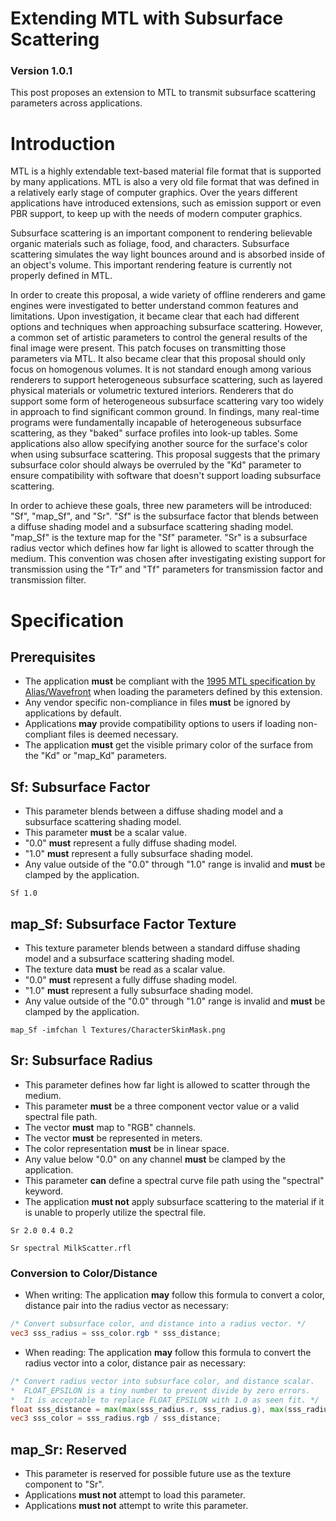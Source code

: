 # Extending MTL with Subsurface Scattering

### Version 1.0.1
This post proposes an extension to MTL to transmit subsurface scattering parameters across applications.

# Introduction
MTL is a highly extendable text-based material file format that is supported by many applications. MTL is also a very old file format that was defined in a relatively early stage of computer graphics. Over the years different applications have introduced extensions, such as emission support or even PBR support, to keep up with the needs of modern computer graphics. 

Subsurface scattering is an important component to rendering believable organic materials such as foliage, food, and characters. Subsurface scattering simulates the way light bounces around and is absorbed inside of an object's volume. This important rendering feature is currently not properly defined in MTL.

In order to create this proposal, a wide variety of offline renderers and game engines were investigated to better understand common features and limitations. Upon investigation, it became clear that each had different options and techniques when approaching subsurface scattering. However, a common set of artistic parameters to control the general results of the final image were present. This patch focuses on transmitting those parameters via MTL. It also became clear that this proposal should only focus on homogenous volumes. It is not standard enough among various renderers to support heterogeneous subsurface scattering, such as layered physical materials or volumetric textured interiors. Renderers that do support some form of heterogeneous subsurface scattering vary too widely in approach to find significant common ground. In findings, many real-time programs were fundamentally incapable of heterogeneous subsurface scattering, as they "baked" surface profiles into look-up tables. Some applications also allow specifying another source for the surface's color when using subsurface scattering. This proposal suggests that the primary subsurface color should always be overruled by the "Kd" parameter to ensure compatibility with software that doesn't support loading subsurface scattering.

In order to achieve these goals, three new parameters will be introduced: "Sf", "map_Sf", and "Sr". "Sf" is the subsurface factor that blends between a diffuse shading model and a subsurface scattering shading model. "map_Sf" is the texture map for the "Sf" parameter. "Sr" is a subsurface radius vector which defines how far light is allowed to scatter through the medium. This convention was chosen after investigating existing support for transmission using the "Tr" and "Tf" parameters for transmission factor and transmission filter.

# Specification

## Prerequisites
* The application **must** be compliant with the [1995 MTL specification by Alias/Wavefront](http://paulbourke.net/dataformats/mtl/) when loading the parameters defined by this extension.
* Any vendor specific non-compliance in files **must** be ignored by applications by default.
* Applications **may** provide compatibility options to users if loading non-compliant files is deemed necessary.
* The application **must** get the visible primary color of the surface from the "Kd" or "map_Kd" parameters.

## Sf: Subsurface Factor
* This parameter blends between a diffuse shading model and a subsurface scattering shading model.
* This parameter **must** be a scalar value.
* "0.0" **must** represent a fully diffuse shading model. 
* "1.0" **must** represent a fully subsurface shading model.
* Any value outside of the "0.0" through "1.0" range is invalid and **must** be clamped by the application.

```
Sf 1.0
```

## map_Sf: Subsurface Factor Texture
* This texture parameter blends between a standard diffuse shading model and a subsurface scattering shading model.
* The texture data **must** be read as a scalar value.
* "0.0" **must** represent a fully diffuse shading model. 
* "1.0" **must** represent a fully subsurface shading model.
* Any value outside of the "0.0" through "1.0" range is invalid and **must** be clamped by the application.

```
map_Sf -imfchan l Textures/CharacterSkinMask.png
```

## Sr: Subsurface Radius
* This parameter defines how far light is allowed to scatter through the medium.
* This parameter **must** be a three component vector value or a valid spectral file path.
* The vector **must** map to "RGB" channels.
* The vector **must** be represented in meters.
* The color representation **must** be in linear space.
* Any value below "0.0" on any channel **must** be clamped by the application.
* This parameter **can** define a spectral curve file path using the "spectral" keyword.
* The application **must not** apply subsurface scattering to the material if it is unable to properly utilize the spectral file.

```
Sr 2.0 0.4 0.2
```
```
Sr spectral MilkScatter.rfl
```

### Conversion to Color/Distance
* When writing: The application **may** follow this formula to convert a color, distance pair into the radius vector as necessary\:

``` glsl
/* Convert subsurface color, and distance into a radius vector. */
vec3 sss_radius = sss_color.rgb * sss_distance;
```
    
* When reading: The application **may** follow this formula to convert the radius vector into a color, distance pair as necessary\:

``` glsl
/* Convert radius vector into subsurface color, and distance scalar.
*  FLOAT_EPSILON is a tiny number to prevent divide by zero errors.
*  It is acceptable to replace FLOAT_EPSILON with 1.0 as seen fit. */
float sss_distance = max(max(sss_radius.r, sss_radius.g), max(sss_radius.b, FLOAT_EPSILON)));
vec3 sss_color = sss_radius.rgb / sss_distance;
```

## map_Sr: Reserved
* This parameter is reserved for possible future use as the texture component to "Sr".
* Applications **must not** attempt to load this parameter.
* Applications **must not** attempt to write this parameter.
